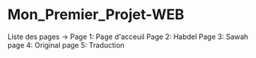 # Mon_Premier_Projet-WEB
Liste des pages ->
                  Page 1: Page d'acceuil
                                    Page 2: Habdel
                                              Page 3: Sawah
                                                       page 4: Original
                                                                    page 5: Traduction         
